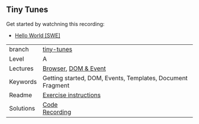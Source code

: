 ## Tiny Tunes

Get started by watchning this recording:

* [Hello World [SWE]](https://youtu.be/-BWcNBsHMzc)

|  |  |
| ------------- | ------------- |
|  branch | [tiny-tunes](https://github.com/CS-LNU-Learning-Objects/client-side-javascript-exercise/tree/tiny-tunes) |
| Level  | A  |
| Lectures|  [Browser](https://github.com/CS-LNU-Learning-Objects/client-side-javascript/tree/master/lectures/01-browser), [DOM & Event](https://github.com/CS-LNU-Learning-Objects/client-side-javascript/tree/master/lectures/02-domevent) |
| Keywords| Getting started, DOM, Events, Templates, Document Fragment|
| Readme | [Exercise instructions](https://github.com/CS-LNU-Learning-Objects/client-side-javascript-exercise/blob/tiny-tunes/exercise/tiny-tunes/README.md)|
| Solutions | [Code](#)<br>[Recording](https://youtu.be/Ng0-sJGG9wE)|